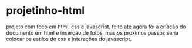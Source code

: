 # projetinho-html
projeto com foco em html, css e javascript, feito até agora foi a criação do documento em html e inserção de fotos, mas os proximos passos seria colocar os estilos de css e interações do javascript.
